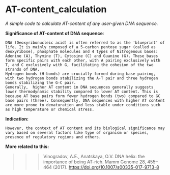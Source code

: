 # AT-content_calculation

_A simple code to calculate AT-content of any user-given DNA sequence._

**Significance of AT-content of DNA sequence**: 

    DNA (Deoxyribonucleic acid) is often referred to as the 'blueprint' of life. It is mainly composed of a 5-carbon pentose sugar (called as deoxyribose), phosphate molecules and 4 types of Nitrogenous bases: Adenine (A), Thymine (T), Cytosine (C) and Guanine (G). These bases form specific pairs with each other, with A pairing exclusively with T, and C exclusively with G, facilitating the cohesion of the two strands of DNA.
    Hydrogen bonds (H-bonds) are crucially formed during base pairing, with two hydrogen bonds stabilizing the A-T pair and three hydrogen bonds stabilizing the G-C pair.
    Generally,  higher AT content in DNA sequences generally suggests lower thermodynamic stability compared to lower AT content. This is because AT base pairs form fewer hydrogen bonds (two) compared to GC base pairs (three). Consequently, DNA sequences with higher AT content are more prone to denaturation and less stable under conditions such as high temperature or chemical stress.
**Indication:** 

    However, the context of AT content and its biological significance may vary based on several factors like type of organism or species, presence of regulatory regions and others. 
**More related to this:**

  >>> Vinogradov, A.E., Anatskaya, O.V. DNA helix: the importance of being AT-rich. Mamm Genome 28, 455–464 (2017). https://doi.org/10.1007/s00335-017-9713-8

